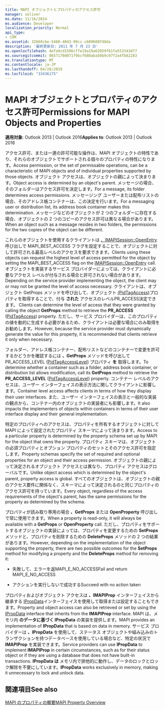 ```yaml
---
title: MAPI オブジェクトとプロパティのアクセス許可
manager: soliver
ms.date: 11/16/2014
ms.audience: Developer
localization_priority: Normal
api_type:
- COM
ms.assetid: 32669cbe-5460-4043-99cc-c609608f48da
description: '最終更新日: 2011 年 7 月 23 日'
ms.openlocfilehash: 4efa9cd1596cffe19a19a62059f81fa553343d77
ms.sourcegitcommit: 8657170d071f9bcf680aba50b9c07f2a4fb82283
ms.translationtype: MT
ms.contentlocale: ja-JP
ms.lasthandoff: 04/28/2019
ms.locfileid: "33436175"
---
```

# <a name="permissions-for-mapi-objects-and-properties"></a><span data-ttu-id="88c1c-103">MAPI オブジェクトとプロパティのアクセス許可</span><span class="sxs-lookup"><span data-stu-id="88c1c-103">Permissions for MAPI Objects and Properties</span></span>

  
  
<span data-ttu-id="88c1c-104">**適用対象**: Outlook 2013 | Outlook 2016</span><span class="sxs-lookup"><span data-stu-id="88c1c-104">**Applies to**: Outlook 2013 | Outlook 2016</span></span> 
  
<span data-ttu-id="88c1c-105">アクセス許可、または一連の許可可能な操作は、MAPI オブジェクトの特性であり、それらのオブジェクトでサポートされる個々のプロパティの特性になります。</span><span class="sxs-lookup"><span data-stu-id="88c1c-105">Access permission, or the set of permissable operations, can be a characteristic of MAPI objects and of individual properties supported by those objects.</span></span> <span data-ttu-id="88c1c-106">オブジェクト アクセスは、オブジェクトの親によって決まります。</span><span class="sxs-lookup"><span data-stu-id="88c1c-106">Object access is determined by an object's parent.</span></span> <span data-ttu-id="88c1c-107">メッセージの場合、そのフォルダーはアクセス許可を決定します。</span><span class="sxs-lookup"><span data-stu-id="88c1c-107">For a message, its folder determines access permissions.</span></span> <span data-ttu-id="88c1c-108">メッセージング ユーザーまたは配布リストの場合、そのアドレス帳コンテナーは、この決定を行います。</span><span class="sxs-lookup"><span data-stu-id="88c1c-108">For a messaging user or distribution list, its address book container makes this determination.</span></span> <span data-ttu-id="88c1c-109">メッセージなどのオブジェクトが 2 つのフォルダーに存在する場合、オブジェクトの 2 つのコピーのアクセス許可は異なる場合があります。</span><span class="sxs-lookup"><span data-stu-id="88c1c-109">When an object such as a message resides in two folders, the permissions for the two copies of the object can be different.</span></span> 
  
<span data-ttu-id="88c1c-110">これらのオブジェクトを使用するクライアントは [、IMAPISession::OpenEntry](imapisession-openentry.md) 呼び出しで MAPI_BEST_ACCESS フラグを設定することで、オブジェクトに対して許可される最高レベルのアクセスを要求できます。</span><span class="sxs-lookup"><span data-stu-id="88c1c-110">Clients using these objects can request the highest level of access permitted for the object by setting the MAPI_BEST_ACCESS flag on the [IMAPISession::OpenEntry](imapisession-openentry.md) call.</span></span> <span data-ttu-id="88c1c-111">オブジェクトを実装するサービス プロバイダーによっては、クライアントに必要なアクセス レベルが付与される場合と許可されない場合があります。</span><span class="sxs-lookup"><span data-stu-id="88c1c-111">Depending on the service provider implementing the object, the client may or may not be granted the level of access necessary.</span></span> <span data-ttu-id="88c1c-112">クライアントは、オブジェクト GetProps メソッドを呼び出して、オブジェクト [(PidTagAccess)](pidtagaccess-canonical-property.md)プロパティを取得することで、付与 **された** アクセスのレベルPR_ACCESS決定できます。 </span><span class="sxs-lookup"><span data-stu-id="88c1c-112">Clients can determine the level of access that they were granted by calling the object **GetProps** method to retrieve the **PR_ACCESS** ([PidTagAccess](pidtagaccess-canonical-property.md)) property.</span></span> <span data-ttu-id="88c1c-113">ただし、サービス プロバイダーは、このプロパティの値を動的に生成する必要があるため、クライアントは必要な場合にのみ取得をお勧めします。</span><span class="sxs-lookup"><span data-stu-id="88c1c-113">However, because the service provider must dynamically generate the value for this property, it is recommended that clients retrieve it only when necessary.</span></span> 
  
<span data-ttu-id="88c1c-114">フォルダー、アドレス帳コンテナー、配布リストなどのコンテナーで変更を許可するかどうかを確認するには **、GetProps** メソッドを呼び出して PR_ACCESS_LEVEL ([PidTagAccessLevel](pidtagaccesslevel-canonical-property.md)) プロパティ **を** 取得します。</span><span class="sxs-lookup"><span data-stu-id="88c1c-114">To determine whether a container such as a folder, address book container, or distribution list allows modification, call its **GetProps** method to retrieve the **PR_ACCESS_LEVEL** ([PidTagAccessLevel](pidtagaccesslevel-canonical-property.md)) property.</span></span> <span data-ttu-id="88c1c-115">コンテナー レベルのアクセスは、ユーザー インターフェイスの表示方法に関してクライアントに影響します。</span><span class="sxs-lookup"><span data-stu-id="88c1c-115">Container level access affects clients in terms of how they display their user interfaces.</span></span> <span data-ttu-id="88c1c-116">また、ユーザー インターフェイスの表示と一般的な実装の観点から、コンテナー内のオブジェクトの実装者にも影響します。</span><span class="sxs-lookup"><span data-stu-id="88c1c-116">It also impacts the implementers of objects within containers in terms of their user interface display and their general implementation.</span></span> 
  
<span data-ttu-id="88c1c-117">特定のプロパティへのアクセスは、プロパティを所有するオブジェクトに対して MAPI によって設定されたプロパティ スキーマによって決まります。</span><span class="sxs-lookup"><span data-stu-id="88c1c-117">Access to a particular property is determined by the property schema set up by MAPI for the object that owns the property.</span></span> <span data-ttu-id="88c1c-118">プロパティ スキーマは、オブジェクトの必須プロパティとオプション プロパティのセットとそのアクセス許可を指定します。</span><span class="sxs-lookup"><span data-stu-id="88c1c-118">Property schemas specify the set of required and optional properties for an object and their access permission.</span></span> <span data-ttu-id="88c1c-119">オブジェクトの親によって決定されるオブジェクト アクセスとは異なり、プロパティ アクセスはグローバルです。</span><span class="sxs-lookup"><span data-stu-id="88c1c-119">Unlike object access which is determined by the object's parent, property access is global.</span></span> <span data-ttu-id="88c1c-120">すべてのオブジェクトは、オブジェクトの親のアクセス要件に関係なく、スキーマによって決定されるのと同じプロパティのアクセス許可を持っています。</span><span class="sxs-lookup"><span data-stu-id="88c1c-120">Every object, regardless of the access requirements of the object's parent, has the same permissions for the property as determined by the schema.</span></span>
  
<span data-ttu-id="88c1c-121">プロパティが読み取り専用の場合 **、GetProps** または **OpenProperty** 呼び出しで常に使用できます。</span><span class="sxs-lookup"><span data-stu-id="88c1c-121">When a property is read-only, it will always be available with a **GetProps** or **OpenProperty** call.</span></span> <span data-ttu-id="88c1c-122">ただし、プロパティをサポートするオブジェクトの実装によっては、プロパティを変更するための **SetProps** メソッドと、プロパティを削除するための **DeleteProps** メソッドの 2 つの結果があります。</span><span class="sxs-lookup"><span data-stu-id="88c1c-122">However, depending on the implementation of the object supporting the property, there are two possible outcomes for the **SetProps** method for modifying a property and the **DeleteProps** method for removing it:</span></span> 
  
- <span data-ttu-id="88c1c-123">失敗して、エラーを返MAPI_E_NO_ACCESS</span><span class="sxs-lookup"><span data-stu-id="88c1c-123">Fail and return MAPI_E_NO_ACCESS</span></span>
    
- <span data-ttu-id="88c1c-124">アクションを実行しないで成功する</span><span class="sxs-lookup"><span data-stu-id="88c1c-124">Succeed with no action taken</span></span>
    
<span data-ttu-id="88c1c-125">プロパティおよびオブジェクト アクセスは **、IMAPIProp** インターフェイスから継承する [IPropData](ipropdataimapiprop.md)インターフェイスを使用して取得または設定することもできます。</span><span class="sxs-lookup"><span data-stu-id="88c1c-125">Property and object access can also be retrieved or set by using the [IPropData](ipropdataimapiprop.md) interface that inherits from the **IMAPIProp** interface.</span></span> <span data-ttu-id="88c1c-126">MAPI は、メモリ内 **のデータに基づく IPropData** の実装を提供します。</span><span class="sxs-lookup"><span data-stu-id="88c1c-126">MAPI provides an implementation of **IPropData** that is based on data in memory.</span></span> <span data-ttu-id="88c1c-127">サービス プロバイダーは **、IPropData** を使用して、ステータス オブジェクトや組み込みのトランザクションを持つデータベースを使用している場合など、特定の状況で **IMAPIProp** を実装できます。</span><span class="sxs-lookup"><span data-stu-id="88c1c-127">Service providers can use **IPropData** to implement **IMAPIProp** in certain circumstances, such as for their status object or if they are using a database that does not have built-in transactions.</span></span> <span data-ttu-id="88c1c-128">**IPropData は** メモリ内で排他的に動作し、データのロックとロック解除を不要にしています。</span><span class="sxs-lookup"><span data-stu-id="88c1c-128">**IPropData** works exclusively in memory, making it unnecessary to lock and unlock data.</span></span> 
  
## <a name="see-also"></a><span data-ttu-id="88c1c-129">関連項目</span><span class="sxs-lookup"><span data-stu-id="88c1c-129">See also</span></span>



[<span data-ttu-id="88c1c-130">MAPI のプロパティの概要</span><span class="sxs-lookup"><span data-stu-id="88c1c-130">MAPI Property Overview</span></span>](mapi-property-overview.md)

